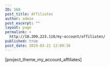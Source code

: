 ```yaml
---
ID: 568
post_title: Affiliates
author: admin
post_excerpt: ""
layout: page
permalink: >
  http://18.209.223.110/my-account/affiliates/
published: true
post_date: 2019-03-21 12:09:36
---
```

[project_theme_my_account_affiliates]